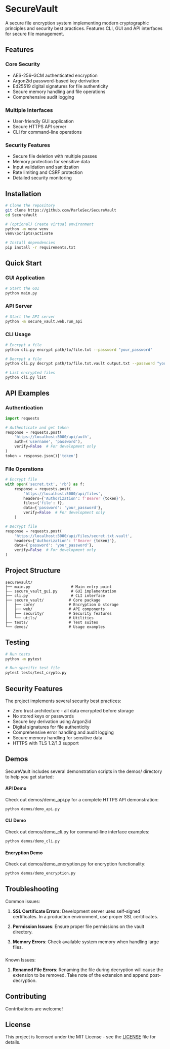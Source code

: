 # SecureVault

A secure file encryption system implementing modern cryptographic principles and security best practices. Features CLI, GUI and API interfaces for secure file management.

## Features

### Core Security
- AES-256-GCM authenticated encryption
- Argon2id password-based key derivation
- Ed25519 digital signatures for file authenticity
- Secure memory handling and file operations
- Comprehensive audit logging

### Multiple Interfaces
- User-friendly GUI application
- Secure HTTPS API server
- CLI for command-line operations

### Security Features
- Secure file deletion with multiple passes
- Memory protection for sensitive data
- Input validation and sanitization
- Rate limiting and CSRF protection
- Detailed security monitoring

## Installation

```bash
# Clone the repository
git clone https://github.com/ParleSec/SecureVault
cd SecureVault

# (optional) Create virtual environment
python -m venv venv
venv\Scripts\activate

# Install dependencies
pip install -r requirements.txt
```

## Quick Start

### GUI Application
```bash
# Start the GUI
python main.py
```

### API Server
```bash
# Start the API server
python -m secure_vault.web.run_api
```

### CLI Usage
```bash
# Encrypt a file
python cli.py encrypt path/to/file.txt --password "your_password"

# Decrypt a file
python cli.py decrypt path/to/file.txt.vault output.txt --password "your_password"

# List encrypted files
python cli.py list
```

## API Examples

### Authentication
```python
import requests

# Authenticate and get token
response = requests.post(
    'https://localhost:5000/api/auth',
    auth=('username', 'password'),
    verify=False  # For development only
)
token = response.json()['token']
```

### File Operations
```python
# Encrypt file
with open('secret.txt', 'rb') as f:
    response = requests.post(
        'https://localhost:5000/api/files',
        headers={'Authorization': f'Bearer {token}'},
        files={'file': f},
        data={'password': 'your_password'},
        verify=False  # For development only
    )

# Decrypt file
response = requests.post(
    'https://localhost:5000/api/files/secret.txt.vault',
    headers={'Authorization': f'Bearer {token}'},
    data={'password': 'your_password'},
    verify=False  # For development only
)
```

## Project Structure
```
securevault/
├── main.py                  # Main entry point
├── secure_vault_gui.py      # GUI implementation
├── cli.py                   # CLI interface
├── secure_vault/           # Core package
│   ├── core/               # Encryption & storage
│   ├── web/                # API components
│   ├── security/           # Security features
│   └── utils/              # Utilities
├── tests/                  # Test suites
└── demos/                  # Usage examples
```

## Testing

```bash
# Run tests
python -m pytest

# Run specific test file
pytest tests/test_crypto.py
```

## Security Features

The project implements several security best practices:
- Zero trust architecture - all data encrypted before storage
- No stored keys or passwords
- Secure key derivation using Argon2id
- Digital signatures for file authenticity
- Comprehensive error handling and audit logging
- Secure memory handling for sensitive data
- HTTPS with TLS 1.2/1.3 support

## Demos
SecureVault includes several demonstration scripts in the demos/ directory to help you get started:

#### API Demo
Check out demos/demo_api.py for a complete HTTPS API demonstration:
```bash 
python demos/demo_api.py
```

#### CLI Demo
Check out demos/demo_cli.py for command-line interface examples:
```bash 
python demos/demo_cli.py
```

#### Encryption Demo
Check out demos/demo_encryption.py for encryption functionality:
```bash 
python demos/demo_encryption.py
```

## Troubleshooting

Common issues:
1. **SSL Certificate Errors**: Development server uses self-signed certificates. In a production environment, use proper SSL certificates.

2. **Permission Issues**: Ensure proper file permissions on the vault directory.

3. **Memory Errors**: Check available system memory when handling large files.
###
Known Issues:
1. **Renamed File Errors**: Renaming the file during decryption will cause the extension to be removed. Take note of the extension and append post-decryption.

## Contributing

Contributions are welcome!

## License

This project is licensed under the MIT License - see the [LICENSE](LICENSE) file for details.